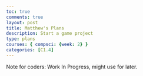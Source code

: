 ```yaml
---
toc: true
comments: true
layout: post
title: Matthew's Plans
description: Start a game project
type: plans
courses: { compsci: {week: 2} }
categories: [C1.4]
---
```


Note for coders: Work In Progress, might use for later.